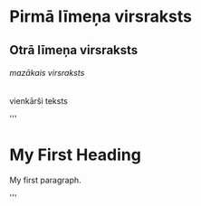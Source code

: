 # Pirmā līmeņa virsraksts
## Otrā līmeņa virsraksts
###### mazākais virsraksts
vienkārši teksts

'''
<!DOCTYPE html>
<html>
<body>

<h1>My First Heading</h1>
<p>My first paragraph.</p>

</body>
</html>
'''
